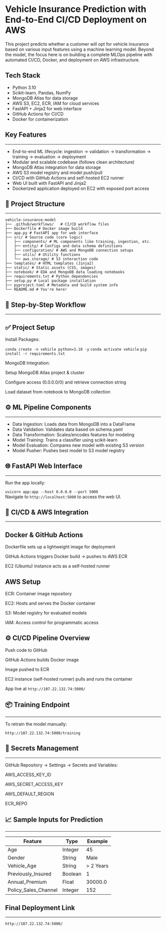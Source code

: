 # Vehicle Insurance Prediction with End-to-End CI/CD Deployment on AWS

This project predicts whether a customer will opt for vehicle insurance based on various input features using a machine learning model. Beyond the model, the focus here is on building a complete MLOps pipeline with automated CI/CD, Docker, and deployment on AWS infrastructure.

## Tech Stack

- Python 3.10
- Scikit-learn, Pandas, NumPy
- MongoDB Atlas for data storage
- AWS S3, EC2, ECR, IAM for cloud services
- FastAPI + Jinja2 for web interface
- GitHub Actions for CI/CD
- Docker for containerization

## Key Features
----------------

- End-to-end ML lifecycle: ingestion → validation → transformation → training → evaluation → deployment
- Modular and scalable codebase (follows clean architecture)
- MongoDB Atlas integration for data storage
- AWS S3 model registry and model push/pull
- CI/CD with GitHub Actions and self-hosted EC2 runner
- Web UI built with FastAPI and Jinja2
- Dockerized application deployed on EC2 with exposed port access

## 📁 Project Structure
-------------------
```
vehicle-insurance-model 
├── .github/workflows/   # CI/CD workflow files 
├── Dockerfile # Docker image build 
├── app.py # FastAPI app for web interface 
├── src/ # Source code (core logic) 
│   ├── components/ # ML components like training, ingestion, etc. 
│   ├── entity/ # Configs and data schema definitions 
│   ├── configuration/ # AWS and MongoDB connection setups 
│   ├── utils/ # Utility functions 
│   └── aws_storage/ # S3 interaction code 
├── templates/ # HTML templates (Jinja2)
├── static/ # Static assets (CSS, images) 
├── notebook/ # EDA and MongoDB data loading notebooks 
├── requirements.txt # Python dependencies 
├── setup.py # Local package installation 
├── pyproject.toml # Metadata and build system info 
└── README.md # You're here!
```

## 🧱 Step-by-Step Workflow
------------------------
## ✅ Project Setup

Install Packages:

`conda create -n vehicle python=3.10 -y`
`conda activate vehicle`
`pip install -r requirements.txt`

MongoDB Integration:

Setup MongoDB Atlas project & cluster

Configure access (0.0.0.0/0) and retrieve connection string

Load dataset from notebook to MongoDB collection

## ⚙️ ML Pipeline Components
------------------------
- Data Ingestion: Loads data from MongoDB into a DataFrame
- Data Validation: Validates data based on schema.yaml
- Data Transformation: Scales/encodes features for modeling
- Model Training: Trains a classifier using scikit-learn
- Model Evaluation: Compares new model with existing S3 version
- Model Pusher: Pushes best model to S3 model registry

## 🌐 FastAPI Web Interface
------------------------
Run the app locally:

`uvicorn app:app --host 0.0.0.0 --port 5000` \
Navigate to `http://localhost:5000` to access the web UI.

## 🔄 CI/CD & AWS Integration
------------------------
## Docker & GitHub Actions
Dockerfile sets up a lightweight image for deployment

GitHub Actions triggers Docker build → pushes to AWS ECR

EC2 (Ubuntu) instance acts as a self-hosted runner

## AWS Setup
ECR: Container image repository

EC2: Hosts and serves the Docker container

S3: Model registry for evaluated models

IAM: Access control for programmatic access

## ⚙️ CI/CD Pipeline Overview
Push code to GitHub

GitHub Actions builds Docker image

Image pushed to ECR

EC2 instance (self-hosted runner) pulls and runs the container

App live at `http://107.22.132.74:5000/`

## 📦 Training Endpoint
------------------------
To retrain the model manually:

`http://107.22.132.74:5000/training`

## 🔐 Secrets Management
------------------------
GitHub Repository → Settings → Secrets and Variables:

AWS_ACCESS_KEY_ID

AWS_SECRET_ACCESS_KEY

AWS_DEFAULT_REGION

ECR_REPO

## 📈 Sample Inputs for Prediction
------------------------
| Feature                | Type    | Example       |
|------------------------|---------|---------------|
| Age                    | Integer | 45            |
| Gender                 | String  | Male          |
| Vehicle_Age            | String  | > 2 Years     |
| Previously_Insured     | Boolean | 1             |
| Annual_Premium         | Float   | 30000.0       |
| Policy_Sales_Channel   | Integer | 152           |

## Final Deployment Link
------------------------

`http://107.22.132.74:5000/`

